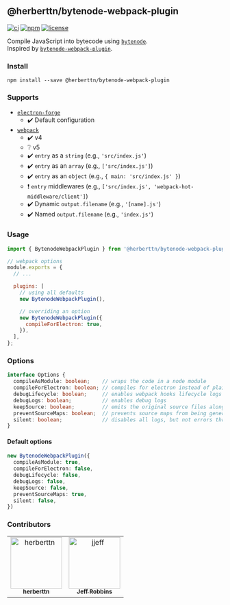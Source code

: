 @herberttn/bytenode-webpack-plugin
---

[![ci][badge-workflow-ci]][badge-workflow-ci-link]
[![npm][badge-npm]][badge-npm-link]
[![license][badge-license]][badge-license-link]

[badge-npm]: https://img.shields.io/npm/v/@herberttn/bytenode-webpack-plugin
[badge-npm-link]: https://www.npmjs.com/package/@herberttn/bytenode-webpack-plugin
[badge-license]: https://img.shields.io/github/license/herberttn/bytenode-webpack-plugin
[badge-license-link]: LICENSE
[badge-workflow-ci]: https://github.com/herberttn/bytenode-webpack-plugin/actions/workflows/ci.yml/badge.svg?branch=main&event=push
[badge-workflow-ci-link]: https://github.com/herberttn/bytenode-webpack-plugin/actions/workflows/ci.yml

Compile JavaScript into bytecode using [`bytenode`][link-to-bytenode].  
Inspired by [`bytenode-webpack-plugin`][link-to-bytenode-webpack-plugin].

[link-to-bytenode-webpack-plugin]: https://www.npmjs.com/package/bytenode-webpack-plugin
[link-to-bytenode]: https://www.npmjs.com/package/bytenode

### Install
```shell
npm install --save @herberttn/bytenode-webpack-plugin
```

### Supports
- [`electron-forge`][link-to-electron-forge]
  - :heavy_check_mark:  Default configuration
- [`webpack`][link-to-webpack]
  - :heavy_check_mark:  v4
  - :grey_question:  v5
  - :heavy_check_mark:   `entry` as a `string` (e.g., `'src/index.js'`)
  - :heavy_check_mark:   `entry` as an `array` (e.g., `['src/index.js']`)
  - :heavy_check_mark:   `entry` as an `object` (e.g., `{ main: 'src/index.js' }`)
  - :heavy_exclamation_mark:   `entry` middlewares (e.g., `['src/index.js', 'webpack-hot-middleware/client']`)
  - :heavy_check_mark:   Dynamic `output.filename` (e.g., `'[name].js'`)
  - :heavy_check_mark:   Named `output.filename` (e.g., `'index.js'`)

[link-to-electron-forge]: https://www.npmjs.com/package/electron-forge
[link-to-webpack]: https://www.npmjs.com/package/webpack

### Usage
```javascript
import { BytenodeWebpackPlugin } from '@herberttn/bytenode-webpack-plugin';

// webpack options
module.exports = {
  // ...

  plugins: [
    // using all defaults
    new BytenodeWebpackPlugin(),

    // overriding an option
    new BytenodeWebpackPlugin({
      compileForElectron: true,
    }),
  ],
};
```

### Options
```typescript
interface Options {
  compileAsModule: boolean;    // wraps the code in a node module
  compileForElectron: boolean; // compiles for electron instead of plain node
  debugLifecycle: boolean;     // enables webpack hooks lifecycle logs
  debugLogs: boolean;          // enables debug logs
  keepSource: boolean;         // emits the original source files along with the compiled ones
  preventSourceMaps: boolean;  // prevents source maps from being generated
  silent: boolean;             // disables all logs, but not errors thrown (overrides debug flags)
}
```

#### Default options
```typescript
new BytenodeWebpackPlugin({
  compileAsModule: true,
  compileForElectron: false,
  debugLifecycle: false,
  debugLogs: false,
  keepSource: false,
  preventSourceMaps: true,
  silent: false,
})
```

### Contributors

<table>
  <tr>
    <td align="center">
      <a href="https://github.com/herberttn">
        <img src="https://avatars.githubusercontent.com/u/5903869?v=4" width="120;" alt="herberttn"/>
        <br />
        <sub><b>herberttn</b></sub>
      </a>
    </td>
    <td align="center">
      <a href="https://github.com/jjeff">
        <img src="https://avatars.githubusercontent.com/u/321284?v=4" width="120;" alt="jjeff"/>
        <br />
        <sub><b>Jeff Robbins</b></sub>
      </a>
    </td>
  </tr>
</table>
